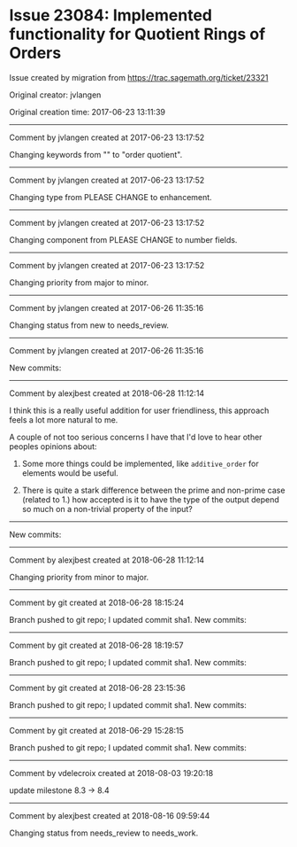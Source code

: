 # Issue 23084: Implemented functionality for Quotient Rings of Orders

Issue created by migration from https://trac.sagemath.org/ticket/23321

Original creator: jvlangen

Original creation time: 2017-06-23 13:11:39




---

Comment by jvlangen created at 2017-06-23 13:17:52

Changing keywords from "" to "order quotient".


---

Comment by jvlangen created at 2017-06-23 13:17:52

Changing type from PLEASE CHANGE to enhancement.


---

Comment by jvlangen created at 2017-06-23 13:17:52

Changing component from PLEASE CHANGE to number fields.


---

Comment by jvlangen created at 2017-06-23 13:17:52

Changing priority from major to minor.


---

Comment by jvlangen created at 2017-06-26 11:35:16

Changing status from new to needs_review.


---

Comment by jvlangen created at 2017-06-26 11:35:16

New commits:


---

Comment by alexjbest created at 2018-06-28 11:12:14

I think this is a really useful addition for user friendliness, this approach feels a lot more natural to me.

A couple of not too serious concerns I have that I'd love to hear other peoples opinions about:

1. Some more things could be implemented, like `additive_order` for elements would be useful.

2. There is quite a stark difference between the prime and non-prime case (related to 1.) how accepted is it to have the type of the output depend so much on a non-trivial property of the input?
----
New commits:


---

Comment by alexjbest created at 2018-06-28 11:12:14

Changing priority from minor to major.


---

Comment by git created at 2018-06-28 18:15:24

Branch pushed to git repo; I updated commit sha1. New commits:


---

Comment by git created at 2018-06-28 18:19:57

Branch pushed to git repo; I updated commit sha1. New commits:


---

Comment by git created at 2018-06-28 23:15:36

Branch pushed to git repo; I updated commit sha1. New commits:


---

Comment by git created at 2018-06-29 15:28:15

Branch pushed to git repo; I updated commit sha1. New commits:


---

Comment by vdelecroix created at 2018-08-03 19:20:18

update milestone 8.3 -> 8.4


---

Comment by alexjbest created at 2018-08-16 09:59:44

Changing status from needs_review to needs_work.
